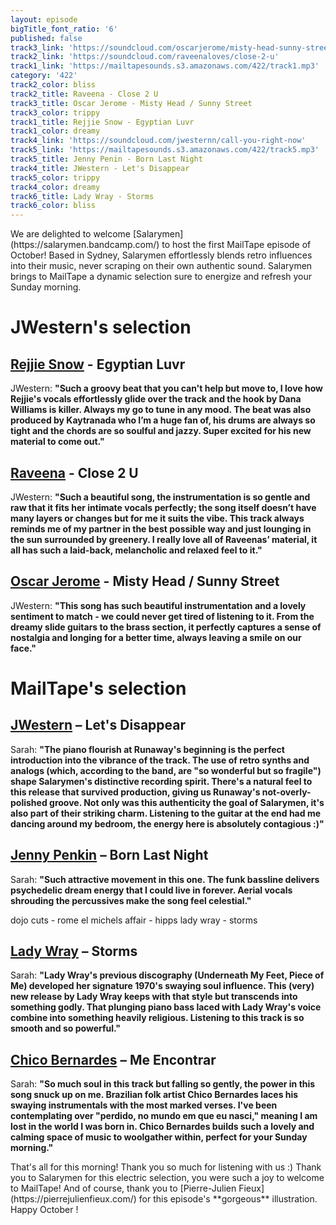 ```yaml
---
layout: episode
bigTitle_font_ratio: '6'
published: false
track3_link: 'https://soundcloud.com/oscarjerome/misty-head-sunny-street-1'
track2_link: 'https://soundcloud.com/raveenaloves/close-2-u'
track1_link: 'https://mailtapesounds.s3.amazonaws.com/422/track1.mp3'
category: '422'
track2_color: bliss
track2_title: Raveena - Close 2 U
track3_title: Oscar Jerome - Misty Head / Sunny Street
track3_color: trippy
track1_title: Rejjie Snow - Egyptian Luvr
track1_color: dreamy
track4_link: 'https://soundcloud.com/jwesternn/call-you-right-now'
track5_link: 'https://mailtapesounds.s3.amazonaws.com/422/track5.mp3'
track5_title: Jenny Penin - Born Last Night
track4_title: JWestern - Let's Disappear
track5_color: trippy
track4_color: dreamy
track6_title: Lady Wray - Storms
track6_color: bliss
---
```


<p id="introduction">We are delighted  to welcome [Salarymen](https://salarymen.bandcamp.com/) to host the first MailTape episode of October! Based in Sydney, Salarymen effortlessly blends retro influences into their music, never scraping on their own authentic sound. Salarymen brings to MailTape a dynamic selection sure to energize and refresh your Sunday morning. 

</p>

# JWestern's selection

## [Rejjie Snow](https://weyesblood.bandcamp.com/) - Egyptian Luvr
JWestern: **"**Such a groovy beat that you can't help but move to, I love how Rejjie's vocals effortlessly glide over the track and the hook by Dana Williams is killer. Always my go to tune in any mood. The beat was also produced by Kaytranada who I’m a huge fan of, his drums are always so tight and the chords are so soulful and jazzy. Super excited for his new material to come out.**"**

## [Raveena](https://thelemontwigs.bandcamp.com/) - Close 2 U
JWestern: **"**Such a beautiful song, the instrumentation is so gentle and raw that it fits her intimate vocals perfectly; the song itself doesn’t have many layers or changes but for me it suits the vibe. This track always reminds me of my partner in the best possible way and just lounging in the sun surrounded by greenery. I really love all of Raveenas’ material, it all has such a laid-back, melancholic and relaxed feel to it.**"** 

## [Oscar Jerome](https://whitneychicago.bandcamp.com/) - Misty Head / Sunny Street
JWestern: **"**This song has such beautiful instrumentation and a lovely sentiment to match - we could never get tired of listening to it. From the dreamy slide guitars to the brass section, it perfectly captures a sense of nostalgia and longing for a better time, always leaving a smile on our face.**"**

# MailTape's selection

## [JWestern](https://salarymen.bandcamp.com/) – Let's Disappear
Sarah: **"**The piano flourish at Runaway's beginning is the perfect introduction into the vibrance of the track. The use of retro synths and analogs (which, according to the band, are "so wonderful but so fragile") shape Salarymen's distinctive recording spirit. There's a natural feel to this release that survived production, giving us Runaway's not-overly-polished groove. Not only was this authenticity the goal of Salarymen, it's also part of their striking charm. Listening to the guitar at the end had me dancing around my bedroom, the energy here is absolutely contagious :)**"**

## [Jenny Penkin](https://caitlinharnett.bandcamp.com/music) – Born Last Night
Sarah: **"**Such attractive movement in this one. The funk bassline delivers psychedelic dream energy that I could live in forever. Aerial vocals shrouding the percussives make the song feel celestial.**"**

dojo cuts - rome 
el michels affair - hipps
lady wray - storms
## [Lady Wray](https://caitlinharnett.bandcamp.com/music) – Storms
Sarah: **"**Lady Wray's previous discography (Underneath My Feet, Piece of Me) developed her signature 1970's swaying soul influence. This (very) new release by Lady Wray keeps with that style but transcends into something godly. That plunging piano bass laced with Lady Wray's voice combine into something heavily religious. Listening to this track is so smooth and so powerful.**"**

## [Chico Bernardes](https://chicobernardes.bandcamp.com/album/chico-bernardes) – Me Encontrar
Sarah: **"**So much soul in this track but falling so gently, the power in this song snuck up on me. Brazilian folk artist Chico Bernardes laces his swaying instrumentals with the most marked verses. I've been contemplating over "perdido, no mundo em que eu nasci," meaning I am lost in the world I was born in. Chico Bernardes builds such a lovely and calming space of music to woolgather within, perfect for your Sunday morning.**"**

<p id="outroduction">That's all for this morning! Thank you so much for listening with us :) Thank you to Salarymen for this electric selection, you were such a joy to welcome to MailTape! And of course, thank you to [Pierre-Julien Fieux](https://pierrejulienfieux.com/) for this episode's **gorgeous** illustration. Happy October !</p>
